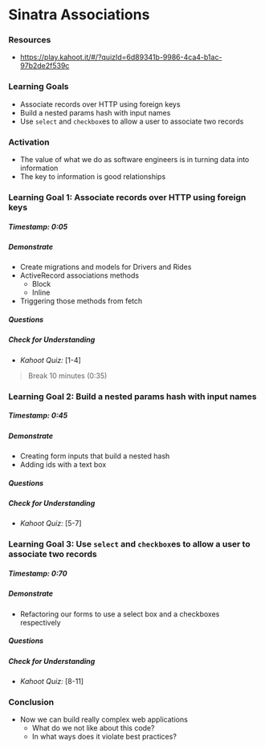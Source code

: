 # Sinatra Associations

### Resources

* <https://play.kahoot.it/#/?quizId=6d89341b-9986-4ca4-b1ac-97b2de2f539c>


### Learning Goals

* Associate records over HTTP using foreign keys
* Build a nested params hash with input names
* Use `select` and `checkbox`es to allow a user to associate two records


### Activation
* The value of what we do as software engineers is in turning data into information
* The key to information is good relationships


### Learning Goal 1: Associate records over HTTP using foreign keys
##### Timestamp: 0:05

##### Demonstrate
* Create migrations and models for Drivers and Rides
* ActiveRecord associations methods
  * Block
  * Inline
* Triggering those methods from fetch

##### Questions 

##### Check for Understanding
* *Kahoot Quiz:* [1-4] 



> Break 10 minutes (0:35)



### Learning Goal 2: Build a nested params hash with input names

##### Timestamp: 0:45

##### Demonstrate

- Creating form inputs that build a nested hash
- Adding ids with a text box

##### Questions 

##### Check for Understanding

- *Kahoot Quiz:* [5-7] 



### Learning Goal 3: Use `select` and `checkbox`es to allow a user to associate two records

##### Timestamp: 0:70

##### Demonstrate

- Refactoring our forms to use a select box and a checkboxes respectively

##### Questions 

##### Check for Understanding

- *Kahoot Quiz:* [8-11] 



### Conclusion 

* Now we can build really complex web applications
  * What do we not like about this code?
  * In what ways does it violate best practices?